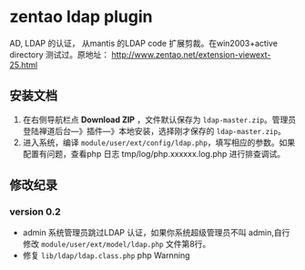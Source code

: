 # zentao ldap plugin

AD, LDAP 的认证， 从mantis 的LDAP code 扩展剪裁。在win2003+active directory 测试过。原地址： http://www.zentao.net/extension-viewext-25.html

## 安装文档

1. 在右侧导航栏点 **Download ZIP** ，文件默认保存为 `ldap-master.zip`。管理员登陆禅道后台—》插件—》本地安装，选择刚才保存的 `ldap-master.zip`。
2. 进入系统，编译 `module/user/ext/config/ldap.php`，填写相应的参数。如果配置有问题，查看php 日志 tmp/log/php.xxxxxx.log.php 进行排查调试。


## 修改纪录

### version 0.2


- admin 系统管理员跳过LDAP 认证，如果你系统超级管理员不叫 admin,自行修改 `module/user/ext/model/ldap.php` 文件第8行。
- 修复 `lib/ldap/ldap.class.php` php Warnning